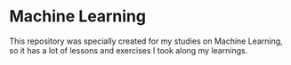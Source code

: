 # Machine Learning

This repository was specially created for my studies on Machine Learning, so it has a lot of lessons and exercises I took along my learnings.
